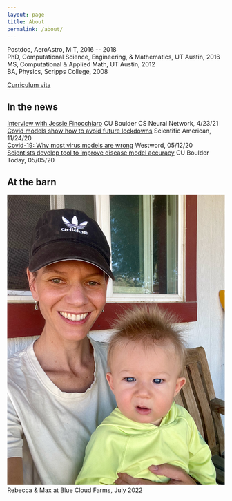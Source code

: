 ```yaml
---
layout: page
title: About
permalink: /about/
---
```


Postdoc, AeroAstro, MIT, 2016 -- 2018  
PhD, Computational Science, Engineering, & Mathematics, UT Austin, 2016  
MS, Computational & Applied Math, UT Austin, 2012  
BA, Physics, Scripps College, 2008  

[Curriculum vita](vita.pdf) 

## In the news
[Interview with Jessie Finocchiaro</a> CU Boulder CS Neural Network, 4/23/21](http://bouldercsgrads.org/neural-network/rebecca_morrison_nn.pdf)  
[Covid models show how to avoid future lockdowns</a> Scientific American, 11/24/20](https://www.scientificamerican.com/article/covid-models-show-how-to-avoid-future-lockdowns/)  
[Covid-19: Why most virus models are wrong</a> Westword, 05/12/20](https://www.westword.com/news/covid-19-most-virus-models-are-wrong-colorado-expert-says-11709422)  
[Scientists develop tool to improve disease model accuracy</a> CU Boulder Today, 05/05/20](https://www.colorado.edu/today/2020/05/05/scientists-develop-tool-improve-disease-model-accuracy)  

## At the barn
![Rebecca & Max at Blue Cloud Farms, July 2022](R-and-M-barn.jpeg)
Rebecca & Max at Blue Cloud Farms, July 2022
